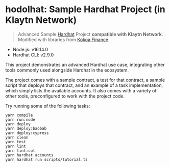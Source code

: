 # hodolhat: Sample Hardhat Project (in Klaytn Network)

> Advanced Sample [Hardhat](https://github.com/NomicFoundation/hardhat) Project **compatible with Klaytn Network**. Modified with libraries from [Kokoa Finance](https://github.com/kokoa-finance).

- Node.js: v16.14.0
- Hardhat CLI: v2.9.0

This project demonstrates an advanced Hardhat use case, integrating other tools commonly used alongside Hardhat in the ecosystem.

The project comes with a sample contract, a test for that contract, a sample script that deploys that contract, and an example of a task implementation, which simply lists the available accounts. It also comes with a variety of other tools, preconfigured to work with the project code.

Try running some of the following tasks:

```shell
yarn compile
yarn run:node
yarn deploy
yarn deploy:baobab
yarn deploy:cypress
yarn clean
yarn test
yarn lint
yarn lint:sol
yarn hardhat accounts
yarn hardhat run scripts/tutorial.ts
```